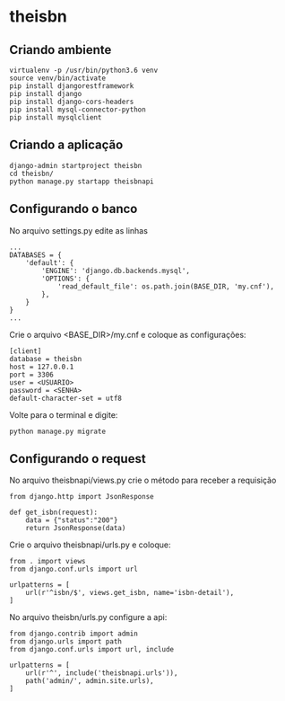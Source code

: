 # theisbn

## Criando ambiente

```
virtualenv -p /usr/bin/python3.6 venv
source venv/bin/activate
pip install djangorestframework
pip install django
pip install django-cors-headers
pip install mysql-connector-python
pip install mysqlclient
```

## Criando a aplicação
```
django-admin startproject theisbn
cd theisbn/
python manage.py startapp theisbnapi
```

## Configurando o banco

No arquivo settings.py edite as linhas
```
...
DATABASES = {
    'default': {
        'ENGINE': 'django.db.backends.mysql',
        'OPTIONS': {
            'read_default_file': os.path.join(BASE_DIR, 'my.cnf'),
        },
    }
}
...
```

Crie o arquivo <BASE_DIR>/my.cnf e coloque as configurações:
```
[client]
database = theisbn
host = 127.0.0.1
port = 3306
user = <USUARIO>
password = <SENHA>
default-character-set = utf8
```
Volte para o terminal e digite:
```
python manage.py migrate
```

## Configurando o request

No arquivo theisbnapi/views.py crie o método para receber a requisição
```
from django.http import JsonResponse

def get_isbn(request):
    data = {"status":"200"}
    return JsonResponse(data)
```

Crie o arquivo theisbnapi/urls.py e coloque:
```
from . import views
from django.conf.urls import url

urlpatterns = [
    url(r'^isbn/$', views.get_isbn, name='isbn-detail'),
]
```

No arquivo theisbn/urls.py configure a api:
```
from django.contrib import admin
from django.urls import path
from django.conf.urls import url, include

urlpatterns = [
    url(r'^', include('theisbnapi.urls')),
    path('admin/', admin.site.urls),
]
```

